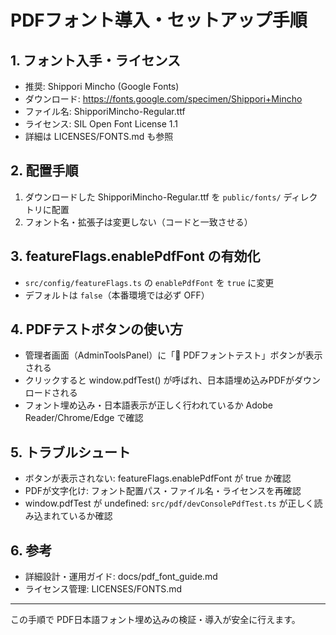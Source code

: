# PDFフォント導入・セットアップ手順

## 1. フォント入手・ライセンス
- 推奨: Shippori Mincho (Google Fonts)
- ダウンロード: https://fonts.google.com/specimen/Shippori+Mincho
- ファイル名: ShipporiMincho-Regular.ttf
- ライセンス: SIL Open Font License 1.1
- 詳細は LICENSES/FONTS.md も参照

## 2. 配置手順
1. ダウンロードした ShipporiMincho-Regular.ttf を `public/fonts/` ディレクトリに配置
2. フォント名・拡張子は変更しない（コードと一致させる）

## 3. featureFlags.enablePdfFont の有効化
- `src/config/featureFlags.ts` の `enablePdfFont` を `true` に変更
- デフォルトは `false`（本番環境では必ず OFF）

## 4. PDFテストボタンの使い方
- 管理者画面（AdminToolsPanel）に「📄 PDFフォントテスト」ボタンが表示される
- クリックすると window.pdfTest() が呼ばれ、日本語埋め込みPDFがダウンロードされる
- フォント埋め込み・日本語表示が正しく行われているか Adobe Reader/Chrome/Edge で確認

## 5. トラブルシュート
- ボタンが表示されない: featureFlags.enablePdfFont が true か確認
- PDFが文字化け: フォント配置パス・ファイル名・ライセンスを再確認
- window.pdfTest が undefined: `src/pdf/devConsolePdfTest.ts` が正しく読み込まれているか確認

## 6. 参考
- 詳細設計・運用ガイド: docs/pdf_font_guide.md
- ライセンス管理: LICENSES/FONTS.md

---

この手順で PDF日本語フォント埋め込みの検証・導入が安全に行えます。

